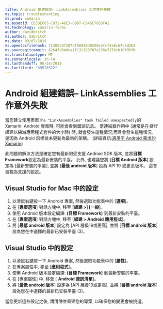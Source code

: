 ```yaml
---
title: Android 組建錯誤– LinkAssemblies 工作意外失敗
ms.topic: troubleshooting
ms.prod: xamarin
ms.assetid: EB3BE685-CB72-48E3-89D7-C845E76B9FA2
ms.technology: xamarin-forms
author: davidbritch
ms.author: dabritch
ms.date: 03/07/2019
ms.openlocfilehash: 71305dd7287df56036d0298ebfcf8a8cb7c4d3b3
ms.sourcegitcommit: 6264fb540ca1f131328707e295e7259cb10f95fb
ms.translationtype: MT
ms.contentlocale: zh-TW
ms.lasthandoff: 08/16/2019
ms.locfileid: "69528372"
---
```

# <a name="android-build-error--the-linkassemblies-task-failed-unexpectedly"></a>Android 組建錯誤– LinkAssemblies 工作意外失敗

當您建立使用表單`The "LinkAssemblies" task failed unexpectedly`的 Xamarin. Android 專案時, 可能會看到錯誤訊息。 當連結器作用中 (通常是在*發行*組建以縮減應用程式套件的大小時) 時, 就會發生這種情況;而且會發生這種情況, 是因為 Android 目標並未更新為最新的架構。 (詳細資訊:[適用于 Android 需求的 Xamarin](~/get-started/requirements.md#android))

此問題的解決方法是確定您有最新的受支援 Android SDK 版本, 並將**目標 Framework**設定為最新安裝的平臺。 此外, 也建議您將 [**目標 Android 版本**] 設定為 [最新安裝的平臺], 並將 [**最低 android 版本**] 設為 API 19 或更高版本。 這會被視為支援的設定。

## <a name="setting-in-visual-studio-for-mac"></a>Visual Studio for Mac 中的設定

1. 以滑鼠右鍵按一下 Android 專案, 然後選取功能表中的 [**選項**]。
2. 在 [**專案選項**] 對話方塊中, 移至 **[組建 >] [一般**]。
3. 使用 Android 版本設定編譯: **(目標 Framework)** 到最新安裝的平臺。
4. 在 [**專案選項**] 對話方塊中, 移至 [**組建 > Android 應用程式**]。
5. 將 [**最低 android 版本**] 設定為 [API 層級19或更高], 並將 [**目標 android 版本**] 設為您在中選擇的最新已安裝平臺 (3)。

## <a name="setting-in-visual-studio"></a>Visual Studio 中的設定

1. 以滑鼠右鍵按一下 Android 專案, 然後選取功能表中的 [**屬性**]。
2. 在專案屬性中, 移至 [**應用程式**]。
3. 使用 Android 版本設定編譯: **(目標 Framework)** 到最新安裝的平臺。
4. 在 [專案屬性] 中, 移至 [ **Android 資訊清單**]。
5. 將 [**最低 android 版本**] 設定為 [API 層級19或更高], 並將 [**目標 android 版本**] 設為您在中選擇的最新已安裝平臺 (3)。

當您更新這些設定之後, 請清除並重建您的專案, 以確保您的變更會被挑選。

